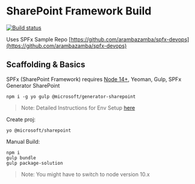 # SharePoint Framework Build

[![Build status](https://dev.azure.com/integrations-training/M06-CI/_apis/build/status/SPFx%20Build%20Designer)](https://dev.azure.com/integrations-training/M06-CI/_build/latest?definitionId=14)

Uses SPFx Sample Repo [https://github.com/arambazamba/spfx-devops](https://github.com/arambazamba/spfx-devops)

## Scaffolding & Basics

SPFx (SharePoint Framework) requires [Node 14+](https://nodejs.org/en/download/releases/), Yeoman, Gulp, SPFx Generator SharePoint

```
npm i -g yo gulp @microsoft/generator-sharepoint
```

> Note: Detailed Instructions for Env Setup [here](https://docs.microsoft.com/en-us/sharepoint/dev/spfx/set-up-your-development-environment)

Create proj:

```
yo @microsoft/sharepoint
```

Manual Build:

```
npm i
gulp bundle
gulp package-solution
```

> Note: You might have to switch to node version 10.x
